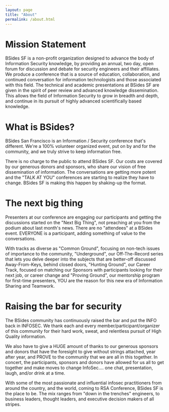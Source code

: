 ```yaml
---
layout: page
title: "About"
permalink: /about.html
--- 
```


# Mission Statement

BSides SF is a non-profit organization designed to advance the body of Information Security knowledge, by providing an annual, two day, open forum for discussion and debate for security engineers and their affiliates. We produce a conference that is a source of education, collaboration, and continued conversation for information technologists and those associated with this field. The technical and academic presentations at BSides SF are given in the spirit of peer review and advanced knowledge dissemination. This allows the field of Information Security to grow in breadth and depth, and continue in its pursuit of highly advanced scientifically based knowledge.

# What is BSides?

BSides San Francisco is an Information / Security conference that's different. We're a 100% volunteer organized event, put on by and for the community, and we truly strive to keep information free.

There is no charge to the public to attend BSides SF. Our costs are covered by our generous donors and sponsors, who share our vision of free dissemination of information. The conversations are getting more potent and the "TALK AT YOU" conferences are starting to realize they have to change. BSides SF is making this happen by shaking-up the format.

# The next big thing

Presenters at our conference are engaging our participants and getting the discussions started on the "Next Big Thing", not preaching at you from the podium about last month's news. There are no "attendees" at a BSides event. EVERYONE is a participant, adding something of value to the conversations.

With tracks as diverse as "Common Ground", focusing on non-tech issues of importance to the community, "Underground", our Off-The-Record series that lets you delve deeper into the subjects that are better-off discussed Away-From-Keys, behind closed doors, "Hunting Ground", our Career Track, focused on matching our Sponsors with participants looking for their next job, or career change and "Proving Ground", our mentorship program for first-time presenters, YOU are the reason for this new era of Information Sharing and Teamwork.

# Raising the bar for security

The BSides community has continuously raised the bar and put the INFO back in INFOSEC. We thank each and every member/participant/organizer of this community for their hard work, sweat, and relentless pursuit of High Quality information.

We also have to give a HUGE amount of thanks to our generous sponsors and donors that have the foresight to give without strings attached, year after year, and PROVE to the community that we are all in this together. In concert, the participants, sponsors and donors have allowed for us all to get together and make moves to change InfoSec…. one chat, presentation, laugh, and/or drink at a time.

With some of the most passionate and influential infosec practitioners from around the country, and the world, coming to RSA Conference, BSides SF is the place to be. The mix ranges from "down in the trenches" engineers, to business leaders, thought leaders, and executive decision makers of all stripes.
